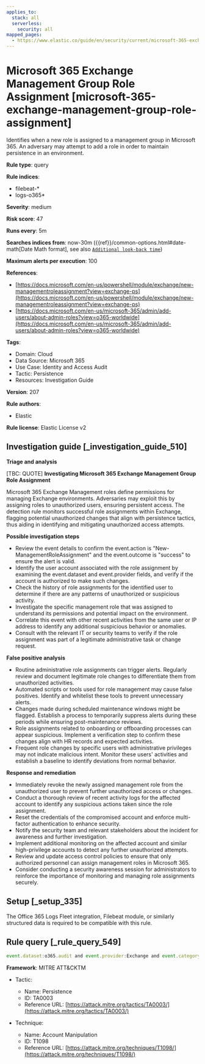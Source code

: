 ```yaml
---
applies_to:
  stack: all
  serverless:
    security: all
mapped_pages:
  - https://www.elastic.co/guide/en/security/current/microsoft-365-exchange-management-group-role-assignment.html
---
```


# Microsoft 365 Exchange Management Group Role Assignment [microsoft-365-exchange-management-group-role-assignment]

Identifies when a new role is assigned to a management group in Microsoft 365. An adversary may attempt to add a role in order to maintain persistence in an environment.

**Rule type**: query

**Rule indices**:

* filebeat-*
* logs-o365*

**Severity**: medium

**Risk score**: 47

**Runs every**: 5m

**Searches indices from**: now-30m ({{ref}}/common-options.html#date-math[Date Math format], see also [`Additional look-back time`](docs-content://solutions/security/detect-and-alert/create-detection-rule.md#rule-schedule))

**Maximum alerts per execution**: 100

**References**:

* [https://docs.microsoft.com/en-us/powershell/module/exchange/new-managementroleassignment?view=exchange-ps](https://docs.microsoft.com/en-us/powershell/module/exchange/new-managementroleassignment?view=exchange-ps)
* [https://docs.microsoft.com/en-us/microsoft-365/admin/add-users/about-admin-roles?view=o365-worldwide](https://docs.microsoft.com/en-us/microsoft-365/admin/add-users/about-admin-roles?view=o365-worldwide)

**Tags**:

* Domain: Cloud
* Data Source: Microsoft 365
* Use Case: Identity and Access Audit
* Tactic: Persistence
* Resources: Investigation Guide

**Version**: 207

**Rule authors**:

* Elastic

**Rule license**: Elastic License v2

## Investigation guide [_investigation_guide_510]

**Triage and analysis**

[TBC: QUOTE]
**Investigating Microsoft 365 Exchange Management Group Role Assignment**

Microsoft 365 Exchange Management roles define permissions for managing Exchange environments. Adversaries may exploit this by assigning roles to unauthorized users, ensuring persistent access. The detection rule monitors successful role assignments within Exchange, flagging potential unauthorized changes that align with persistence tactics, thus aiding in identifying and mitigating unauthorized access attempts.

**Possible investigation steps**

* Review the event details to confirm the event.action is "New-ManagementRoleAssignment" and the event.outcome is "success" to ensure the alert is valid.
* Identify the user account associated with the role assignment by examining the event.dataset and event.provider fields, and verify if the account is authorized to make such changes.
* Check the history of role assignments for the identified user to determine if there are any patterns of unauthorized or suspicious activity.
* Investigate the specific management role that was assigned to understand its permissions and potential impact on the environment.
* Correlate this event with other recent activities from the same user or IP address to identify any additional suspicious behavior or anomalies.
* Consult with the relevant IT or security teams to verify if the role assignment was part of a legitimate administrative task or change request.

**False positive analysis**

* Routine administrative role assignments can trigger alerts. Regularly review and document legitimate role changes to differentiate them from unauthorized activities.
* Automated scripts or tools used for role management may cause false positives. Identify and whitelist these tools to prevent unnecessary alerts.
* Changes made during scheduled maintenance windows might be flagged. Establish a process to temporarily suppress alerts during these periods while ensuring post-maintenance reviews.
* Role assignments related to onboarding or offboarding processes can appear suspicious. Implement a verification step to confirm these changes align with HR records and expected activities.
* Frequent role changes by specific users with administrative privileges may not indicate malicious intent. Monitor these users' activities and establish a baseline to identify deviations from normal behavior.

**Response and remediation**

* Immediately revoke the newly assigned management role from the unauthorized user to prevent further unauthorized access or changes.
* Conduct a thorough review of recent activity logs for the affected account to identify any suspicious actions taken since the role assignment.
* Reset the credentials of the compromised account and enforce multi-factor authentication to enhance security.
* Notify the security team and relevant stakeholders about the incident for awareness and further investigation.
* Implement additional monitoring on the affected account and similar high-privilege accounts to detect any further unauthorized attempts.
* Review and update access control policies to ensure that only authorized personnel can assign management roles in Microsoft 365.
* Consider conducting a security awareness session for administrators to reinforce the importance of monitoring and managing role assignments securely.


## Setup [_setup_335]

The Office 365 Logs Fleet integration, Filebeat module, or similarly structured data is required to be compatible with this rule.


## Rule query [_rule_query_549]

```js
event.dataset:o365.audit and event.provider:Exchange and event.category:web and event.action:"New-ManagementRoleAssignment" and event.outcome:success
```

**Framework**: MITRE ATT&CKTM

* Tactic:

    * Name: Persistence
    * ID: TA0003
    * Reference URL: [https://attack.mitre.org/tactics/TA0003/](https://attack.mitre.org/tactics/TA0003/)

* Technique:

    * Name: Account Manipulation
    * ID: T1098
    * Reference URL: [https://attack.mitre.org/techniques/T1098/](https://attack.mitre.org/techniques/T1098/)



